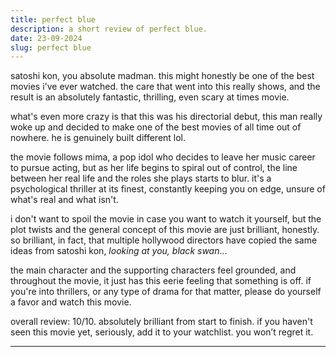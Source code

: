 ```yaml
---
title: perfect blue
description: a short review of perfect blue.
date: 23-09-2024
slug: perfect blue
---
```


satoshi kon, you absolute madman. this might honestly be one of the best movies i've ever watched. the care that went into this really shows, and the result is an absolutely fantastic, thrilling, even scary at times movie.

what's even more crazy is that this was his directorial debut, this man really woke up and decided to make one of the best movies of all time out of nowhere. he is genuinely built different lol.

the movie follows mima, a pop idol who decides to leave her music career to pursue acting, but as her life begins to spiral out of control, the line between her real life and the roles she plays starts to blur. it's a psychological thriller at its finest, constantly keeping you on edge, unsure of what's real and what isn't.

i don't want to spoil the movie in case you want to watch it yourself, but the plot twists and the general concept of this movie are just brilliant, honestly. so brilliant, in fact, that multiple hollywood directors have copied the same ideas from satoshi kon, *looking at you, black swan*...

the main character and the supporting characters feel grounded, and throughout the movie, it just has this eerie feeling that something is off. if you're into thrillers, or any type of drama for that matter, please do yourself a favor and watch this movie.

overall review: 10/10. absolutely brilliant from start to finish. if you haven't seen this movie yet, seriously, add it to your watchlist. you won’t regret it.

---
